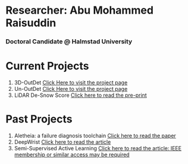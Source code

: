 # Researcher: Abu Mohammed Raisuddin 
### Doctoral Candidate @ Halmstad University 

# Current Projects 
1. 3D-OutDet [Click Here to visit the project page](https://sporsho.github.io/3DOutDet) 
2. Un-OutDet [Click Here to visit the project page](https://sporsho.github.io/UnOutDet) 
3. LiDAR De-Snow Score [Click here to read the pre-print](https://d197for5662m48.cloudfront.net/documents/publicationstatus/202853/preprint_pdf/be8813ef817ae614452a55fed90cb517.pdf)

# Past Projects 
1. Aletheia: a failure diagnosis toolchain [Click here to read the paper](https://dl.acm.org/doi/abs/10.1145/3183440.3183486)
2. DeepWrist [Click here to read the article](https://www.nature.com/articles/s41598-021-85570-2)
3. Semi-Supervised Active Learning [Click here to read the article: IEEE membership or similar access may be required](https://ieeexplore.ieee.org/stamp/stamp.jsp?arnumber=9761668)

